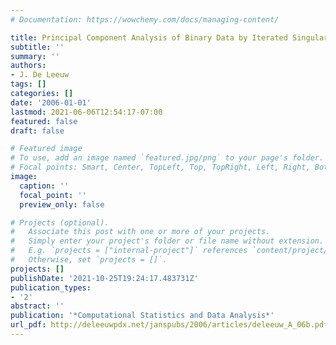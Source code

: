 ```yaml
---
# Documentation: https://wowchemy.com/docs/managing-content/

title: Principal Component Analysis of Binary Data by Iterated Singular Value Decomposition
subtitle: ''
summary: ''
authors:
- J. De Leeuw
tags: []
categories: []
date: '2006-01-01'
lastmod: 2021-06-06T12:54:17-07:00
featured: false
draft: false

# Featured image
# To use, add an image named `featured.jpg/png` to your page's folder.
# Focal points: Smart, Center, TopLeft, Top, TopRight, Left, Right, BottomLeft, Bottom, BottomRight.
image:
  caption: ''
  focal_point: ''
  preview_only: false

# Projects (optional).
#   Associate this post with one or more of your projects.
#   Simply enter your project's folder or file name without extension.
#   E.g. `projects = ["internal-project"]` references `content/project/deep-learning/index.md`.
#   Otherwise, set `projects = []`.
projects: []
publishDate: '2021-10-25T19:24:17.483731Z'
publication_types:
- '2'
abstract: ''
publication: '*Computational Statistics and Data Analysis*'
url_pdf: http://deleeuwpdx.net/janspubs/2006/articles/deleeuw_A_06b.pdf
---
```

